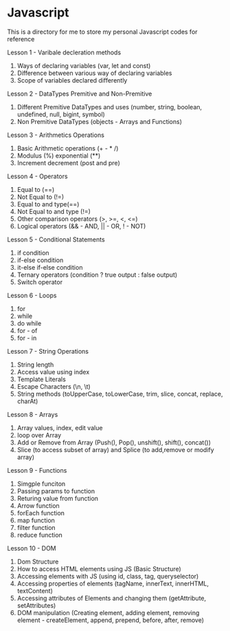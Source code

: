 # Javascript
This is a directory for me to store my personal Javascript codes for reference


Lesson 1 - Varibale decleration methods
1. Ways of declaring variables (var, let and const)
2. Difference between various way of declaring variables
3. Scope of variables declared differently

Lesson 2 - DataTypes Premitive and Non-Premitive
1. Different Premitive DataTypes and uses (number, string, boolean, undefined, null, bigint, symbol)
2. Non Premitive DataTypes (objects - Arrays and Functions)

Lesson 3 - Arithmetics Operations
1. Basic Arithmetic operations (+ - * /)
2. Modulus (%) exponential (**)
3. Increment decrement (post and pre)

Lesson 4 - Operators
1. Equal to (==)
2. Not Equal to (!=)
3. Equal to and type(==)
4. Not Equal to and type (!=)
5. Other comparison operators (>, >=, <, <=)
6. Logical operators (&& - AND, || - OR, ! - NOT)

Lesson 5 - Conditional Statements
1. if condition
2. if-else condition
3. it-else if-else condition
4. Ternary operators (condition ? true output : false output)
5. Switch operator

Lesson 6 - Loops
1. for
2. while
3. do while
4. for - of
5. for - in

Lesson 7 - String Operations
1. String length
2. Access value using index
3. Template Literals
4. Escape Characters (\n, \t)
5. String methods (toUpperCase, toLowerCase, trim, slice, concat, replace, charAt)

Lesson 8 - Arrays
1. Array values, index, edit value
2. loop over Array
3. Add or Remove from Array (Push(), Pop(), unshift(), shift(), concat())
4. Slice (to access subset of array) and Splice (to add,remove or modify array)

Lesson 9 - Functions
1. Simgple funciton
2. Passing params to function
3. Returing value from function
4. Arrow function
5. forEach function
6. map function
7. filter function
8. reduce function

Lesson 10 - DOM
1. Dom Structure
2. How to access HTML elements using JS (Basic Structure)
3. Accessing elements with JS (using id, class, tag, queryselector)
4. Accessing properties of elements (tagName, innerText, innerHTML, textContent)
5. Accessing attributes of Elements and changing them (getAttribute, setAttributes)
6. DOM manipulation (Creating element, adding element, removing element - createElement, append, prepend, before, after, remove)
